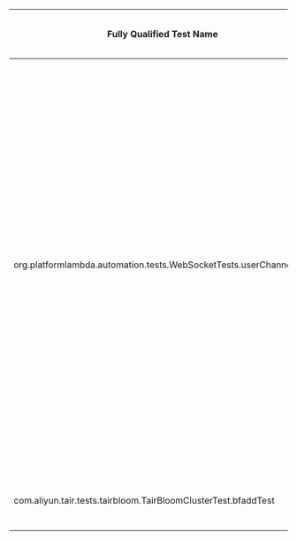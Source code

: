 | Fully Qualified Test Name | Project Name | SHA | Lines that cause failure | Root Cause | Source or Test Code | Why is the test flaky/Why does it fall into its given category? | Full Line in Idoft |
| ------------- | ------------- | ------------- | ------------- | ------------- | ------------- | ------------- | ------------- |
| org.platformlambda.automation.tests.WebSocketTests.userChannelTest | https://github.com/Accenture/mercury | 6b744cdbb2206feca62848df92b3bf542f890be5 | 129, 130, 131 | Asynchronous Timing | Source | The reason why there was an asynchronous timing error at these three lines was that in the original snippet of code, the get() function was invoked immediately after the asynchronous BlockingQueue.poll function was called. The .poll function's time could depend on many factors, and so by checking right after the .poll function was called, there was not enough time given for this function to complete. In doing this, the .get() call would non-deterministically fail. The fix comes from giving the asynchronous call enough time to finish before checking the values of the .get() function. | https://github.com/Accenture/mercury,6b744cdbb2206feca62848df92b3bf542f890be5,extensions/rest-automation-lib,org.platformlambda.automation.tests.WebSocketTests.userChannelTest,NOD,DeveloperFixed,,https://github.com/Accenture/Mercury/commit/47663ff9c7803aa8613a81b3dff71ec9908e2d6e |
| com.aliyun.tair.tests.tairbloom.TairBloomClusterTest.bfaddTest | https://github.com/alibaba/alibabacloud-tairjedis-sdk | f6215930b9e21a5252c95296d9924b3c4524d9f6 | 29, 31, 33, 35 | Not Specified | Test | 174 | The reason why the test is labeled as "Not Specified" is because it does not fall into the other four defined categories. There appear to be no network issues as the network being utilized is the same for all tests, so I can't see why for this specific test network issues will appear to be a problem. There is no concurrency as well since the test class generates unique keys for each test instance using the thread name and a UUID. There is no randomness as the Bloom filter operations being tested are deterministic for the inputs. Finally, there are no asynchronous timing issues as the methods being called in the test are synchronous and blocking. A potential issue that I could see is the Redis server's state, but there appears to be no direct categorization of the flakiness into a defined category. | https://github.com/alibaba/alibabacloud-tairjedis-sdk,f6215930b9e21a5252c95296d9924b3c4524d9f6,.,com.aliyun.tair.tests.tairbloom.TairBloomClusterTest.bfaddTest,NOD,,, |





